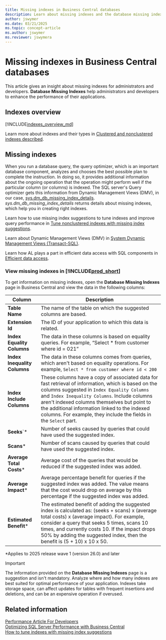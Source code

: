 ```yaml
---
title: Missing indexes in Business Central databases
description: Learn about missing indexes and the database missing indexes page.
author: jswymer
ms.date: 03/21/2025
ms.topic: concept-article
ms.author: jswymer
ms.reviewer: jswymera
---
```


# Missing indexes in Business Central databases

This article gives an insight about missing indexes for administrators and developers. **Database Missing Indexes** help administrators and developers to enhance the performance of their applications.

## Indexes overview

[!INCLUDE[indexes_overview_md](../includes/indexes_overview.md)]

Learn more about indexes and their types in [Clustered and nonclustered indexes described](/sql/relational-databases/indexes/clustered-and-nonclustered-indexes-described).

## Missing indexes

When you run a database query, the query optimizer, which is an important database component, analyzes and chooses the best possible plan to complete the instruction. In doing so, it provides additional information about the ongoing operation that the operation might perform well if the particular column (or columns) is indexed. The SQL server's Query optimizer gets this information from Dynamic Management Views (DMV), in our case, [sys.dm_db_missing_index_details](/sql/relational-databases/system-dynamic-management-views/sys-dm-db-missing-index-details-transact-sql). *sys.dm_db_missing_index_details* returns details about missing indexes, which help you in creating right indexes.

Learn how to use missing index suggestions to tune indexes and improve query performance in [Tune nonclustered indexes with missing index suggestions](/sql/relational-databases/indexes/tune-nonclustered-missing-index-suggestions).

Learn about Dynamic Management Views (DMV) in [System Dynamic Management Views (Transact-SQL)](/sql/relational-databases/system-dynamic-management-views/system-dynamic-management-views).

Learn how AL plays a part in efficient data access with SQL components in [Efficient data access](../performance/performance-developer.md#efficient-data-access).

### View missing indexes in [!INCLUDE[prod_short](../developer/includes/prod_short.md)]

To get information on missing indexes, open the **Database Missing Indexes** page in Business Central and view the data in the following columns:

|Column|Description|
|------|-----------|
| **Table Name**|The name of the table on which the suggested columns are based.|
| **Extension Id**|The ID of your application to which this data is related.|
|**Index Equality Columns**|The data in these columns is based on equality queries. For example, “Select * from customer where id = 021”|
| **Index Inequality Columns**|The data in these columns comes from queries, which aren't based on equality operations. For example, `Select * from customer where id < 200`|
| **Index Include Columns**|These columns have a copy of associated data for fast retrieval of information, which is based on the columns suggested in `Index Equality Columns` and `Index Inequality Columns`. Include columns aren't indexed columns themselves but point to the additional information linked to the indexed columns. For example, they include the fields in the `Select` part.|
| **Seeks**`\*|Number of seeks caused by queries that could have used the suggested index.|
| **Scans**\*|Number of scans caused by queries that could have used the suggested index.|
|**Average Total Costs**\*|Average cost of the queries that would be reduced if the suggested index was added.|
| **Average Impact**\*|Average percentage benefit for queries if the suggested index was added. The value means that the cost would drop on average by this percentage if the suggested index was added.|
| **Estimated Benefit**\*|The estimated benefit of adding the suggested index is calculated as: (seeks + scans) x (average total costs) x (average impact). For example, consider a query that seeks 5 times, scans 10 times, and currently costs 10. If the impact drops 50% by adding the suggested index, then the benefit is (5 + 10) x 10 x 50.|

\*Applies to 2025 release wave 1 (version 26.0) and later

> [!IMPORTANT]
> The information provided on the **Database Missing Indexes** page is a suggestion and isn't mandatory. Analyze where and how many indexes are best suited for optimal performance of your application. Indexes take storage space, can affect updates for tables with frequent insertions and deletions, and can be an expensive operation if overused.

## Related information

[Performance Article For Developers](../performance/performance-developer.md)  
[Optimizing SQL Server Performance with Business Central](optimize-sql-server-performance.md)  
[How to tune indexes with missing index suggestions](/sql/relational-databases/indexes/tune-nonclustered-missing-index-suggestions)
